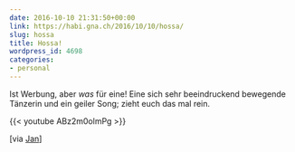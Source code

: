 ```yaml
---
date: 2016-10-10 21:31:50+00:00
link: https://habi.gna.ch/2016/10/10/hossa/
slug: hossa
title: Hossa!
wordpress_id: 4698
categories:
- personal
---
```


Ist Werbung, aber _was_ für eine!
Eine sich sehr beeindruckend bewegende Tänzerin und ein geiler Song; zieht euch das mal rein.

{{< youtube ABz2m0olmPg >}}

[via [Jan](https://pieceoplastic.com/index.php/7324/ruff-linkage-201635/)]

